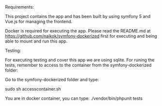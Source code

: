 Requirements:

This project contains the app and has been built by using symfony 5 and Vue.js for managing the frontend.

Docker is required for executing the app. Please read the README.md at https://github.com/naikok/symfony-dockerized first for executing and being able to mount and run this app.

Testing:

For executing testing and cover this app we are using sqlite. 
For runing the tests, remember to access to the container from the symfony-dockerized folder:

Go to the symfony-dockerized folder and type:

sudo sh accesscontainer.sh 

You are in docker container, you can type: ./vendor/bin/phpunit tests
